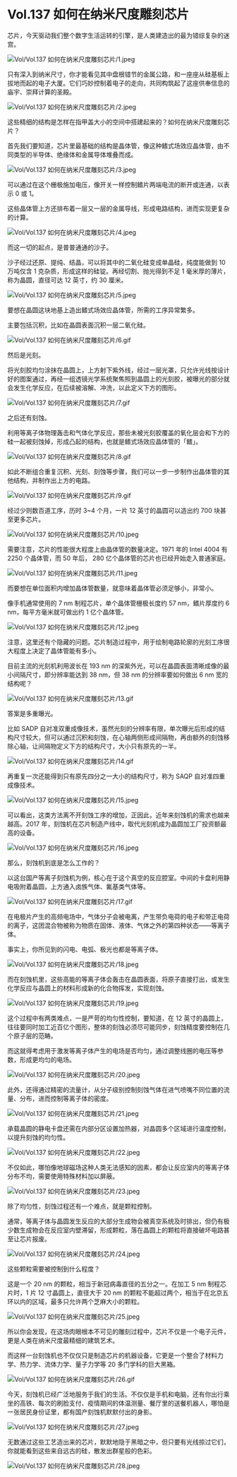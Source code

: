 # Vol.137 如何在纳米尺度雕刻芯片

芯片，今天驱动我们整个数字生活运转的引擎，是人类建造出的最为错综复杂的迷宫。

![Vol/Vol.137 如何在纳米尺度雕刻芯片/1.jpeg](https://cdn.jsdelivr.net/gh/just-prog/static/image/Vol/Vol.137%20如何在纳米尺度雕刻芯片/1.jpeg)

只有深入到纳米尺寸，你才能看见其中盘根错节的金属公路，和一座座从硅基板上拔地而起的电子大厦。它们巧妙控制着电子的走向，共同构筑起了这座供奉信息的庙宇、崇拜计算的圣殿。

![Vol/Vol.137 如何在纳米尺度雕刻芯片/2.jpeg](https://cdn.jsdelivr.net/gh/just-prog/static/image/Vol/Vol.137%20如何在纳米尺度雕刻芯片/2.jpeg)

这些精细的结构是怎样在指甲盖大小的空间中搭建起来的？如何在纳米尺度雕刻芯片？

首先我们要知道，芯片里最基础的结构是晶体管，像这种鳍式场效应晶体管，由不同类型的半导体、绝缘体和金属导体堆叠而成。

![Vol/Vol.137 如何在纳米尺度雕刻芯片/3.jpeg](https://cdn.jsdelivr.net/gh/just-prog/static/image/Vol/Vol.137%20如何在纳米尺度雕刻芯片/3.jpeg)

可以通过在这个栅极施加电压，像开关一样控制鳍片两端电流的断开或连通，以表示 0 或 1。

这些晶体管上方还排布着一层又一层的金属导线，形成电路结构，进而实现更复杂的计算。

![Vol/Vol.137 如何在纳米尺度雕刻芯片/4.jpeg](https://cdn.jsdelivr.net/gh/just-prog/static/image/Vol/Vol.137%20如何在纳米尺度雕刻芯片/4.jpeg)

而这一切的起点，是普普通通的沙子。

沙子经过还原、提纯、结晶，可以将其中的二氧化硅变成单晶硅，纯度能做到 10 万吨仅含 1 克杂质，形成这样的硅锭。再经切割、抛光得到不足 1 毫米厚的薄片，称为晶圆，直径可达 12 英寸，约 30 厘米。

![Vol/Vol.137 如何在纳米尺度雕刻芯片/5.jpeg](https://cdn.jsdelivr.net/gh/just-prog/static/image/Vol/Vol.137%20如何在纳米尺度雕刻芯片/5.jpeg)

要想在晶圆这块地基上造出鳍式场效应晶体管，所需的工序异常繁多。

主要包括沉积，比如在晶圆表面沉积一层二氧化硅。

![Vol/Vol.137 如何在纳米尺度雕刻芯片/6.gif](https://cdn.jsdelivr.net/gh/just-prog/static/image/Vol/Vol.137%20如何在纳米尺度雕刻芯片/6.gif)

然后是光刻。

将光刻胶均匀涂抹在晶圆上，上方射下紫外线，经过一层光罩，只允许光线按设计好的图案通过，再经一组透镜光学系统聚焦照到晶圆上的光刻胶，被曝光的部分就会发生化学反应，在后续被溶解、冲洗，以此定义下方的图形。

![Vol/Vol.137 如何在纳米尺度雕刻芯片/7.gif](https://cdn.jsdelivr.net/gh/just-prog/static/image/Vol/Vol.137%20如何在纳米尺度雕刻芯片/7.gif)

之后还有刻蚀。

利用等离子体物理轰击和气体化学反应，那些未被光刻胶覆盖的氧化层会和下方的硅一起被刻蚀掉，形成凸起的结构，也就是鳍式场效应晶体管的「鳍」。

![Vol/Vol.137 如何在纳米尺度雕刻芯片/8.gif](https://cdn.jsdelivr.net/gh/just-prog/static/image/Vol/Vol.137%20如何在纳米尺度雕刻芯片/8.gif)

如此不断组合重复沉积、光刻、刻蚀等步骤，我们可以一步一步制作出晶体管的其他结构，并制作出上方的电路。

![Vol/Vol.137 如何在纳米尺度雕刻芯片/9.gif](https://cdn.jsdelivr.net/gh/just-prog/static/image/Vol/Vol.137%20如何在纳米尺度雕刻芯片/9.gif)

经过少则数百道工序，历时 3\~4 个月，一片 12 英寸的晶圆可以造出约 700 块甚至更多芯片。

![Vol/Vol.137 如何在纳米尺度雕刻芯片/10.jpeg](https://cdn.jsdelivr.net/gh/just-prog/static/image/Vol/Vol.137%20如何在纳米尺度雕刻芯片/10.jpeg)

需要注意，芯片的性能很大程度上由晶体管的数量决定。1971 年的 Intel 4004 有 2250 个晶体管，而 50 年后， 280 亿个晶体管的芯片也已经开始走入普通家庭。

![Vol/Vol.137 如何在纳米尺度雕刻芯片/11.jpeg](https://cdn.jsdelivr.net/gh/just-prog/static/image/Vol/Vol.137%20如何在纳米尺度雕刻芯片/11.jpeg)

而要想在单位面积内增加晶体管数量，就意味着晶体管必须足够小，非常小。

像手机通常使用的 7 nm 制程芯片，单个晶体管栅极长度约 57 nm，鳍片厚度约 6 nm，每平方毫米就可做出约 1 亿个晶体管。

![Vol/Vol.137 如何在纳米尺度雕刻芯片/12.jpeg](https://cdn.jsdelivr.net/gh/just-prog/static/image/Vol/Vol.137%20如何在纳米尺度雕刻芯片/12.jpeg)

注意，这里还有个隐藏的问题。芯片制造过程中，用于绘制电路轮廓的光刻工序很大程度上决定了晶体管能有多小。

目前主流的光刻机利用波长在 193 nm 的深紫外光，可以在晶圆表面清晰成像的最小间隔尺寸，即分辨率能达到 38 nm，但 38 nm 的分辨率要如何做出 6 nm 宽的结构呢？

![Vol/Vol.137 如何在纳米尺度雕刻芯片/13.gif](https://cdn.jsdelivr.net/gh/just-prog/static/image/Vol/Vol.137%20如何在纳米尺度雕刻芯片/13.gif)

答案是多重曝光。

比如 SADP 自对准双重成像技术，虽然光刻的分辨率有限，单次曝光后形成的结构尺寸较大，但可以通过沉积和刻蚀，在心轴两侧形成间隔物，再由额外的刻蚀移除心轴，让间隔物定义下方的结构尺寸，大小只有原先的一半。

![Vol/Vol.137 如何在纳米尺度雕刻芯片/14.gif](https://cdn.jsdelivr.net/gh/just-prog/static/image/Vol/Vol.137%20如何在纳米尺度雕刻芯片/14.gif)

再重复一次还能得到只有原先四分之一大小的结构尺寸，称为 SAQP 自对准四重成像技术。

![Vol/Vol.137 如何在纳米尺度雕刻芯片/15.jpeg](https://cdn.jsdelivr.net/gh/just-prog/static/image/Vol/Vol.137%20如何在纳米尺度雕刻芯片/15.jpeg)

可以看出，这类方法离不开刻蚀工序的增加，正因此，近年来刻蚀机的需求也越来越高。2017 年，刻蚀机在芯片制造产线中，取代光刻机成为晶圆加工厂投资额最高的设备。

![Vol/Vol.137 如何在纳米尺度雕刻芯片/16.jpeg](https://cdn.jsdelivr.net/gh/just-prog/static/image/Vol/Vol.137%20如何在纳米尺度雕刻芯片/16.jpeg)

那么，刻蚀机到底是怎么工作的？

以这台国产等离子刻蚀机为例，核心在于这个真空的反应腔室。中间的卡盘利用静电吸附着晶圆，上方通入卤族气体、氟基类气体等。

![Vol/Vol.137 如何在纳米尺度雕刻芯片/17.gif](https://cdn.jsdelivr.net/gh/just-prog/static/image/Vol/Vol.137%20如何在纳米尺度雕刻芯片/17.gif)

在电极片产生的高频电场中，气体分子会被电离，产生带负电荷的电子和带正电荷的离子，这团混合物被称为物质在固体、液体、气体之外的第四种状态——等离子体。

事实上，你所见到的闪电、电弧、极光也都是等离子体。

![Vol/Vol.137 如何在纳米尺度雕刻芯片/18.jpeg](https://cdn.jsdelivr.net/gh/just-prog/static/image/Vol/Vol.137%20如何在纳米尺度雕刻芯片/18.jpeg)

而在刻蚀机里，这些高能的等离子体会轰击在晶圆表面，将原子直接打出，或发生化学反应与晶圆上的材料形成新的化合物挥发，实现刻蚀。

![Vol/Vol.137 如何在纳米尺度雕刻芯片/19.jpeg](https://cdn.jsdelivr.net/gh/just-prog/static/image/Vol/Vol.137%20如何在纳米尺度雕刻芯片/19.jpeg)

这个过程中有两类难点，一是严苛的均匀性控制，要知道，在 12 英寸的晶圆上，往往要同时加工近百亿个图形，整体的刻蚀必须尽可能同步，刻蚀精度要控制在几个原子层的范畴。

而这就得考虑用于激发等离子体产生的电场是否均匀，通过调整线圈的电压等参数，形成更均匀的电场。

![Vol/Vol.137 如何在纳米尺度雕刻芯片/20.jpeg](https://cdn.jsdelivr.net/gh/just-prog/static/image/Vol/Vol.137%20如何在纳米尺度雕刻芯片/20.jpeg)

此外，还得通过精密的流量计，从分子级别控制刻蚀气体在进气喷嘴不同位置的流量、分布，进而控制等离子体的密度。

![Vol/Vol.137 如何在纳米尺度雕刻芯片/21.jpeg](https://cdn.jsdelivr.net/gh/just-prog/static/image/Vol/Vol.137%20如何在纳米尺度雕刻芯片/21.jpeg)

承载晶圆的静电卡盘还需在内部分区设置加热器，对晶圆多个区域进行温度控制，以提升刻蚀的均匀性。

![Vol/Vol.137 如何在纳米尺度雕刻芯片/22.jpeg](https://cdn.jsdelivr.net/gh/just-prog/static/image/Vol/Vol.137%20如何在纳米尺度雕刻芯片/22.jpeg)

不仅如此，哪怕像地球磁场这种人类无法感知的因素，都会让反应室内的等离子体分布不均，需要使用特殊材料加以屏蔽。

![Vol/Vol.137 如何在纳米尺度雕刻芯片/23.jpeg](https://cdn.jsdelivr.net/gh/just-prog/static/image/Vol/Vol.137%20如何在纳米尺度雕刻芯片/23.jpeg)

除了均匀性，刻蚀过程还有一个难点，就是颗粒控制。

通常，等离子体与晶圆发生反应的大部分生成物会被真空系统及时排出，但仍有极少数生成物会在反应室内壁滞留，形成颗粒，落在晶圆上的颗粒将直接破坏电路甚至让芯片报废。

![Vol/Vol.137 如何在纳米尺度雕刻芯片/24.jpeg](https://cdn.jsdelivr.net/gh/just-prog/static/image/Vol/Vol.137%20如何在纳米尺度雕刻芯片/24.jpeg)

这些颗粒需要被控制到什么程度？

这是一个 20 nm 的颗粒，相当于新冠病毒直径的五分之一。在加工 5 nm 制程芯片时，1 片 12 寸晶圆上，直径大于 20 nm 的颗粒不能超过两个，相当于在北京五环以内的区域，最多只允许两个芝麻大小的颗粒。

![Vol/Vol.137 如何在纳米尺度雕刻芯片/25.jpeg](https://cdn.jsdelivr.net/gh/just-prog/static/image/Vol/Vol.137%20如何在纳米尺度雕刻芯片/25.jpeg)

所以你会发现，在这场肉眼根本不可见的雕刻过程中，芯片不仅是一个电子元件，更是人类在纳米尺度最精细的建筑艺术。

而这样一台刻蚀机也不仅仅只是制造芯片的机器设备，它更是一个整合了材料力学、热力学、流体力学、量子力学等 20 多门学科的巨大黑箱。

![Vol/Vol.137 如何在纳米尺度雕刻芯片/26.gif](https://cdn.jsdelivr.net/gh/just-prog/static/image/Vol/Vol.137%20如何在纳米尺度雕刻芯片/26.gif)

今天，刻蚀机已经广泛地服务于我们的生活。不仅仅是手机和电脑，还有你出行乘坐的高铁、每次的刷脸支付、疫情期间的体温测量、餐厅里的送餐机器人，哪怕是一张居民身份证里，都有国产刻蚀机默默付出的身影。

![Vol/Vol.137 如何在纳米尺度雕刻芯片/27.jpeg](https://cdn.jsdelivr.net/gh/just-prog/static/image/Vol/Vol.137%20如何在纳米尺度雕刻芯片/27.jpeg)

无数通过这些工艺造出来的芯片，默默地隐于黑暗之中，但只要有光线掠过它们，你就能看到这些来自远古的硅，散发出群星般的色彩。

![Vol/Vol.137 如何在纳米尺度雕刻芯片/28.jpeg](https://cdn.jsdelivr.net/gh/just-prog/static/image/Vol/Vol.137%20如何在纳米尺度雕刻芯片/28.jpeg)
